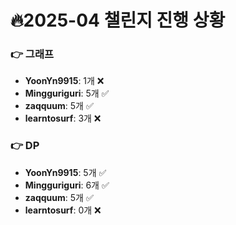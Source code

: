 # 🔥2025-04 챌린지 진행 상황

### 👉 그래프
- **YoonYn9915**: 1개 ❌
- **Mingguriguri**: 5개 ✅
- **zaqquum**: 5개 ✅
- **learntosurf**: 3개 ❌


### 👉 DP
- **YoonYn9915**: 5개 ✅
- **Mingguriguri**: 6개 ✅
- **zaqquum**: 5개 ✅
- **learntosurf**: 0개 ❌


